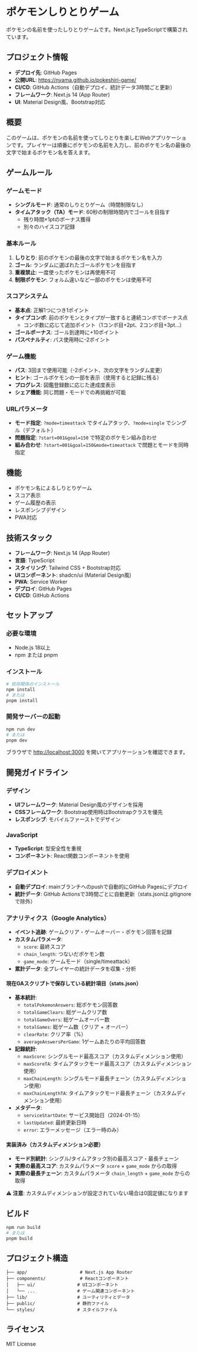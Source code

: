 # ポケモンしりとりゲーム

ポケモンの名前を使ったしりとりゲームです。Next.jsとTypeScriptで構築されています。

## プロジェクト情報

- **デプロイ先**: GitHub Pages
- **公開URL**: https://nyama.github.io/pokeshiri-game/
- **CI/CD**: GitHub Actions（自動デプロイ、統計データ3時間ごと更新）
- **フレームワーク**: Next.js 14 (App Router)
- **UI**: Material Design風、Bootstrap対応

## 概要

このゲームは、ポケモンの名前を使ってしりとりを楽しむWebアプリケーションです。プレイヤーは順番にポケモンの名前を入力し、前のポケモン名の最後の文字で始まるポケモン名を答えます。

## ゲームルール

### ゲームモード
- **シングルモード**: 通常のしりとりゲーム（時間制限なし）
- **タイムアタック（TA）モード**: 60秒の制限時間内でゴールを目指す
  - 残り時間×1ptのボーナス獲得
  - 別々のハイスコア記録

### 基本ルール
1. **しりとり**: 前のポケモンの最後の文字で始まるポケモン名を入力
2. **ゴール**: ランダムに選ばれたゴールポケモンを目指す
3. **重複禁止**: 一度使ったポケモンは再使用不可
4. **制限ポケモン**: フォルム違いなど一部のポケモンは使用不可

### スコアシステム
- **基本点**: 正解1つにつき1ポイント
- **タイプコンボ**: 前のポケモンとタイプが一致すると連続コンボでボーナス点
  - コンボ数に応じて追加ポイント（1コンボ目+2pt、2コンボ目+3pt...）
- **ゴールボーナス**: ゴール到達時に+10ポイント
- **パスペナルティ**: パス使用時に-2ポイント

### ゲーム機能
- **パス**: 3回まで使用可能（-2ポイント、次の文字をランダム変更）
- **ヒント**: ゴールポケモンの一部を表示（使用すると記録に残る）
- **プログレス**: 図鑑登録数に応じた達成度表示
- **シェア機能**: 同じ問題・モードでの再挑戦が可能

### URLパラメータ
- **モード指定**: `?mode=timeattack` でタイムアタック、`?mode=single` でシングル（デフォルト）
- **問題指定**: `?start=001&goal=150` で特定のポケモン組み合わせ
- **組み合わせ**: `?start=001&goal=150&mode=timeattack` で問題とモードを同時指定

## 機能

- ポケモン名によるしりとりゲーム
- スコア表示
- ゲーム履歴の表示
- レスポンシブデザイン
- PWA対応

## 技術スタック

- **フレームワーク**: Next.js 14 (App Router)
- **言語**: TypeScript
- **スタイリング**: Tailwind CSS + Bootstrap対応
- **UIコンポーネント**: shadcn/ui (Material Design風)
- **PWA**: Service Worker
- **デプロイ**: GitHub Pages
- **CI/CD**: GitHub Actions

## セットアップ

### 必要な環境

- Node.js 18以上
- npm または pnpm

### インストール

```bash
# 依存関係のインストール
npm install
# または
pnpm install
```

### 開発サーバーの起動

```bash
npm run dev
# または
pnpm dev
```

ブラウザで [http://localhost:3000](http://localhost:3000) を開いてアプリケーションを確認できます。

## 開発ガイドライン

### デザイン
- **UIフレームワーク**: Material Design風のデザインを採用
- **CSSフレームワーク**: Bootstrap使用時はBootstrapクラスを優先
- **レスポンシブ**: モバイルファーストでデザイン

### JavaScript
- **TypeScript**: 型安全性を重視
- **コンポーネント**: React関数コンポーネントを使用

### デプロイメント
- **自動デプロイ**: mainブランチへのpushで自動的にGitHub Pagesにデプロイ
- **統計データ**: GitHub Actionsで3時間ごとに自動更新（stats.jsonは.gitignoreで除外）

### アナリティクス（Google Analytics）
- **イベント追跡**: ゲームクリア・ゲームオーバー・ポケモン回答を記録
- **カスタムパラメータ**: 
  - `score`: 最終スコア
  - `chain_length`: つないだポケモン数
  - `game_mode`: ゲームモード（single/timeattack）
- **累計データ**: 全プレイヤーの統計データを収集・分析

#### 現在GAスクリプトで保存している統計項目（stats.json）
- **基本統計**:
  - `totalPokemonAnswers`: 総ポケモン回答数
  - `totalGameClears`: 総ゲームクリア数
  - `totalGameOvers`: 総ゲームオーバー数
  - `totalGames`: 総ゲーム数（クリア + オーバー）
  - `clearRate`: クリア率（%）
  - `averageAnswersPerGame`: 1ゲームあたりの平均回答数
- **記録統計**:
  - `maxScore`: シングルモード最高スコア（カスタムディメンション使用）
  - `maxScoreTA`: タイムアタックモード最高スコア（カスタムディメンション使用）
  - `maxChainLength`: シングルモード最長チェーン（カスタムディメンション使用）
  - `maxChainLengthTA`: タイムアタックモード最長チェーン（カスタムディメンション使用）
- **メタデータ**:
  - `serviceStartDate`: サービス開始日（2024-01-15）
  - `lastUpdated`: 最終更新日時
  - `error`: エラーメッセージ（エラー時のみ）

#### 実装済み（カスタムディメンション必要）
- **モード別統計**: シングル/タイムアタック別の最高スコア・最長チェーン
- **実際の最高スコア**: カスタムパラメータ `score` + `game_mode` からの取得
- **実際の最長チェーン**: カスタムパラメータ `chain_length` + `game_mode` からの取得

⚠️ **注意**: カスタムディメンションが設定されていない場合は0固定値になります

## ビルド

```bash
npm run build
# または
pnpm build
```

## プロジェクト構造

```
├── app/                    # Next.js App Router
├── components/             # Reactコンポーネント
│   ├── ui/                # UIコンポーネント
│   └── ...                # ゲーム関連コンポーネント
├── lib/                   # ユーティリティとデータ
├── public/                # 静的ファイル
└── styles/                # スタイルファイル
```

## ライセンス

MIT License